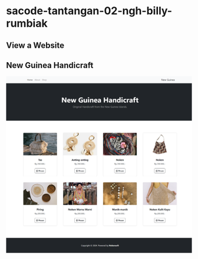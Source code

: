 # sacode-tantangan-02-ngh-billy-rumbiak

## View a Website

<h2>New Guinea Handicraft</h2>

<img src="assets/images/website.png">
